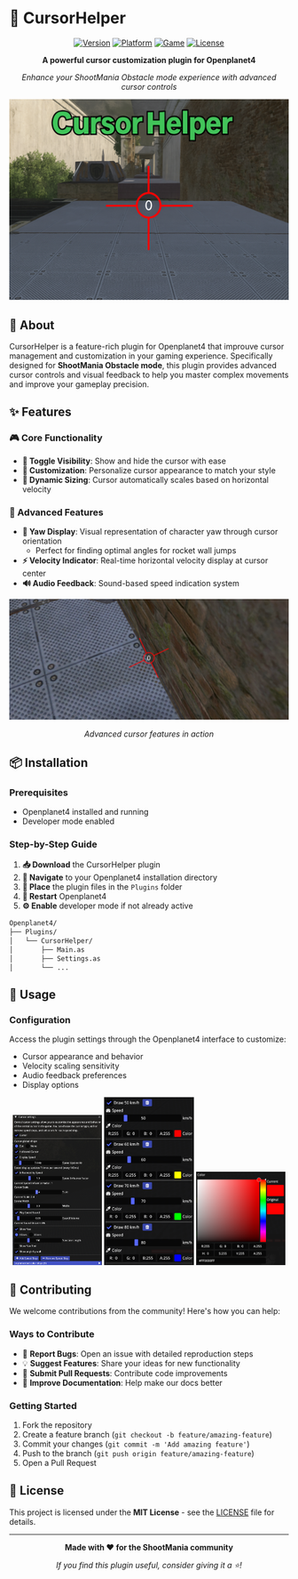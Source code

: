 # 🎯 CursorHelper

<div align="center">

[![Version](https://img.shields.io/badge/version-1.0.0-blue.svg)](#)
[![Platform](https://img.shields.io/badge/platform-Openplanet4-green.svg)](#)
[![Game](https://img.shields.io/badge/game-ShootMania-orange.svg)](#)
[![License](https://img.shields.io/badge/license-MIT-lightgrey.svg)](#license)

**A powerful cursor customization plugin for Openplanet4**

*Enhance your ShootMania Obstacle mode experience with advanced cursor controls*

![Presentation_1](previews/Presentation_1.png)

</div>

## 📖 About

CursorHelper is a feature-rich plugin for Openplanet4 that improuve cursor management and customization in your gaming experience. Specifically designed for **ShootMania Obstacle mode**, this plugin provides advanced cursor controls and visual feedback to help you master complex movements and improve your gameplay precision.

## ✨ Features

### 🎮 Core Functionality
- **🔄 Toggle Visibility**: Show and hide the cursor with ease
- **🎨 Customization**: Personalize cursor appearance to match your style
- **📏 Dynamic Sizing**: Cursor automatically scales based on horizontal velocity

### 🚀 Advanced Features
- **🧭 Yaw Display**: Visual representation of character yaw through cursor orientation
  - Perfect for finding optimal angles for rocket wall jumps
- **⚡ Velocity Indicator**: Real-time horizontal velocity display at cursor center
- **🔊 Audio Feedback**: Sound-based speed indication system

<div align="center">

![Presentation_2](previews/Presentation_2.png)

*Advanced cursor features in action*

</div>

## 📦 Installation

### Prerequisites
- Openplanet4 installed and running
- Developer mode enabled

### Step-by-Step Guide

1. **📥 Download** the CursorHelper plugin
2. **📂 Navigate** to your Openplanet4 installation directory
3. **📁 Place** the plugin files in the `Plugins` folder
4. **🔄 Restart** Openplanet4
5. **⚙️ Enable** developer mode if not already active

```
Openplanet4/
├── Plugins/
│   └── CursorHelper/
│       ├── Main.as
│       ├── Settings.as
│       └── ...
```

## 🚀 Usage

### Configuration
Access the plugin settings through the Openplanet4 interface to customize:
- Cursor appearance and behavior
- Velocity scaling sensitivity
- Audio feedback preferences
- Display options

<div align="center">

<img src="previews/Presentation_3.png" alt="Presentation 3" width="32%" />
<img src="previews/Presentation_4.png" alt="Presentation 4" width="32%" />
<img src="previews/Presentation_5.png" alt="Presentation 5" width="32%" />

</div>


## 🤝 Contributing

We welcome contributions from the community! Here's how you can help:

### Ways to Contribute
- 🐛 **Report Bugs**: Open an issue with detailed reproduction steps
- 💡 **Suggest Features**: Share your ideas for new functionality
- 🔧 **Submit Pull Requests**: Contribute code improvements
- 📖 **Improve Documentation**: Help make our docs better

### Getting Started
1. Fork the repository
2. Create a feature branch (`git checkout -b feature/amazing-feature`)
3. Commit your changes (`git commit -m 'Add amazing feature'`)
4. Push to the branch (`git push origin feature/amazing-feature`)
5. Open a Pull Request

## 📄 License

This project is licensed under the **MIT License** - see the [LICENSE](License.txt) file for details.

---

<div align="center">

**Made with ❤️ for the ShootMania community**

*If you find this plugin useful, consider giving it a ⭐!*

</div>
